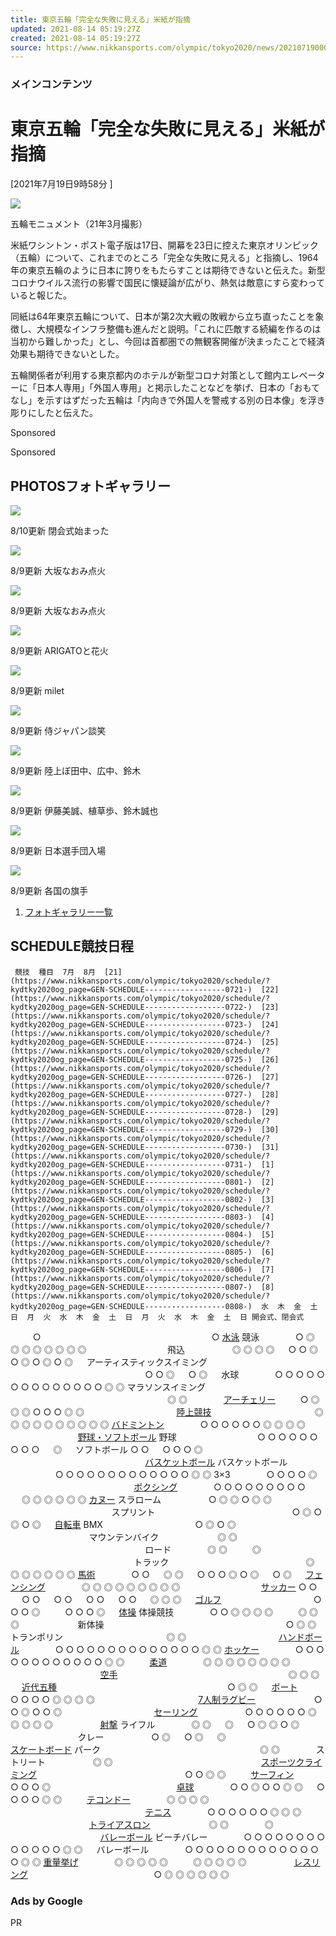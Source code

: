 ```yaml
---
title: 東京五輪「完全な失敗に見える」米紙が指摘
updated: 2021-08-14 05:19:27Z
created: 2021-08-14 05:19:27Z
source: https://www.nikkansports.com/olympic/tokyo2020/news/202107190000177.html
---
```


### メインコンテンツ

# 東京五輪「完全な失敗に見える」米紙が指摘

[2021年7月19日9時58分 ]

[![](https://cache2.nipc.jp/mod2015/img/common/blank.gif)](https://www.nikkansports.com/olympic/tokyo2020/photonews/photonews_nsInc_202107190000177-0.html)

五輪モニュメント（21年3月撮影）

米紙ワシントン・ポスト電子版は17日、開幕を23日に控えた東京オリンピック（五輪）について、これまでのところ「完全な失敗に見える」と指摘し、1964年の東京五輪のように日本に誇りをもたらすことは期待できないと伝えた。新型コロナウイルス流行の影響で国民に懐疑論が広がり、熱気は敵意にすら変わっていると報じた。

同紙は64年東京五輪について、日本が第2次大戦の敗戦から立ち直ったことを象徴し、大規模なインフラ整備も進んだと説明。「これに匹敵する続編を作るのは当初から難しかった」とし、今回は首都圏での無観客開催が決まったことで経済効果も期待できないとした。

五輪関係者が利用する東京都内のホテルが新型コロナ対策として館内エレベーターに「日本人専用」「外国人専用」と掲示したことなどを挙げ、日本の「おもてなし」を示すはずだった五輪は「内向きで外国人を警戒する別の日本像」を浮き彫りにしたと伝えた。

Sponsored

Sponsored

## PHOTOSフォトギャラリー

[![](https://www.nikkansports.com/olympic/tokyo2020/photogallery/theme_08/article/img/202108090000208-w500.jpg)](https://www.nikkansports.com/olympic/tokyo2020/photogallery/theme_08/article/202108090000208.html)

8/10更新 閉会式始まった

[![](https://www.nikkansports.com/olympic/tokyo2020/photogallery/theme_02/article/img/202107240000075-w500.jpg)](https://www.nikkansports.com/olympic/tokyo2020/photogallery/theme_02/article/202107240000075.html)

8/9更新 大坂なおみ点火

[![](https://www.nikkansports.com/olympic/tokyo2020/photogallery/theme_02/article/img/202107240000075-w500.jpg)](https://www.nikkansports.com/olympic/tokyo2020/photogallery/theme_02/article/202107240000075.html)

8/9更新 大坂なおみ点火

[![](https://www.nikkansports.com/olympic/tokyo2020/photogallery/theme_08/article/img/202108090000286-w500.jpg)](https://www.nikkansports.com/olympic/tokyo2020/photogallery/theme_08/article/202108090000286.html)

8/9更新 ARIGATOと花火

[![](https://www.nikkansports.com/olympic/tokyo2020/photogallery/theme_08/article/img/202108090000268-w500.jpg)](https://www.nikkansports.com/olympic/tokyo2020/photogallery/theme_08/article/202108090000268.html)

8/9更新 milet

[![](https://www.nikkansports.com/olympic/tokyo2020/photogallery/theme_08/article/img/202108090000203-w500.jpg)](https://www.nikkansports.com/olympic/tokyo2020/photogallery/theme_08/article/202108090000203.html)

8/9更新 侍ジャパン談笑

[![](https://www.nikkansports.com/olympic/tokyo2020/photogallery/theme_08/article/img/202108090000255-w500.jpg)](https://www.nikkansports.com/olympic/tokyo2020/photogallery/theme_08/article/202108090000255.html)

8/9更新 陸上ぼ田中、広中、鈴木

[![](https://www.nikkansports.com/olympic/tokyo2020/photogallery/theme_08/article/img/202108090000272-w500.jpg)](https://www.nikkansports.com/olympic/tokyo2020/photogallery/theme_08/article/202108090000272.html)

8/9更新 伊藤美誠、植草歩、鈴木誠也

[![](https://www.nikkansports.com/olympic/tokyo2020/photogallery/theme_08/article/img/202108090000277-w500.jpg)](https://www.nikkansports.com/olympic/tokyo2020/photogallery/theme_08/article/202108090000277.html)

8/9更新 日本選手団入場

[![](https://www.nikkansports.com/olympic/tokyo2020/photogallery/theme_08/article/img/202108090000273-w500.jpg)](https://www.nikkansports.com/olympic/tokyo2020/photogallery/theme_08/article/202108090000273.html)

8/9更新 各国の旗手

1. [フォトギャラリー一覧](https://www.nikkansports.com/olympic/tokyo2020/photogallery/)

## SCHEDULE競技日程

     競技  種目  7月  8月  [21](https://www.nikkansports.com/olympic/tokyo2020/schedule/?kydtky2020og_page=GEN-SCHEDULE------------------0721-)  [22](https://www.nikkansports.com/olympic/tokyo2020/schedule/?kydtky2020og_page=GEN-SCHEDULE------------------0722-)  [23](https://www.nikkansports.com/olympic/tokyo2020/schedule/?kydtky2020og_page=GEN-SCHEDULE------------------0723-)  [24](https://www.nikkansports.com/olympic/tokyo2020/schedule/?kydtky2020og_page=GEN-SCHEDULE------------------0724-)  [25](https://www.nikkansports.com/olympic/tokyo2020/schedule/?kydtky2020og_page=GEN-SCHEDULE------------------0725-)  [26](https://www.nikkansports.com/olympic/tokyo2020/schedule/?kydtky2020og_page=GEN-SCHEDULE------------------0726-)  [27](https://www.nikkansports.com/olympic/tokyo2020/schedule/?kydtky2020og_page=GEN-SCHEDULE------------------0727-)  [28](https://www.nikkansports.com/olympic/tokyo2020/schedule/?kydtky2020og_page=GEN-SCHEDULE------------------0728-)  [29](https://www.nikkansports.com/olympic/tokyo2020/schedule/?kydtky2020og_page=GEN-SCHEDULE------------------0729-)  [30](https://www.nikkansports.com/olympic/tokyo2020/schedule/?kydtky2020og_page=GEN-SCHEDULE------------------0730-)  [31](https://www.nikkansports.com/olympic/tokyo2020/schedule/?kydtky2020og_page=GEN-SCHEDULE------------------0731-)  [1](https://www.nikkansports.com/olympic/tokyo2020/schedule/?kydtky2020og_page=GEN-SCHEDULE------------------0801-)  [2](https://www.nikkansports.com/olympic/tokyo2020/schedule/?kydtky2020og_page=GEN-SCHEDULE------------------0802-)  [3](https://www.nikkansports.com/olympic/tokyo2020/schedule/?kydtky2020og_page=GEN-SCHEDULE------------------0803-)  [4](https://www.nikkansports.com/olympic/tokyo2020/schedule/?kydtky2020og_page=GEN-SCHEDULE------------------0804-)  [5](https://www.nikkansports.com/olympic/tokyo2020/schedule/?kydtky2020og_page=GEN-SCHEDULE------------------0805-)  [6](https://www.nikkansports.com/olympic/tokyo2020/schedule/?kydtky2020og_page=GEN-SCHEDULE------------------0806-)  [7](https://www.nikkansports.com/olympic/tokyo2020/schedule/?kydtky2020og_page=GEN-SCHEDULE------------------0807-)  [8](https://www.nikkansports.com/olympic/tokyo2020/schedule/?kydtky2020og_page=GEN-SCHEDULE------------------0808-)  水  木  金  土  日  月  火  水  木  金  土  日  月  火  水  木  金  土  日 開会式、閉会式　　○　　　　　　　　　　　　　　　○ [水泳](https://www.nikkansports.com/olympic/tokyo2020/swimming/) 競泳　　　○◎◎◎◎◎◎◎◎　　　　　　　飛込　　　　◎◎◎◎　○○◎○◎○◎○◎　アーティスティックスイミング　　　　　　　　　　　　○○◎　○◎　水球　　　○○○○○○○○○○○○○○◎◎マラソンスイミング　　　　　　　　　　　　　　◎◎　　　 [アーチェリー](https://www.nikkansports.com/olympic/tokyo2020/archery/) 　　○◎◎◎○○○◎◎　　　　　　　　 [陸上競技](https://www.nikkansports.com/olympic/tokyo2020/athletics/) 　　　　　　　　　◎◎◎◎◎◎◎◎◎◎ [バドミントン](https://www.nikkansports.com/olympic/tokyo2020/badminton/) 　　　○○○○○○◎◎◎◎　　　　　　 [野球・ソフトボール](https://www.nikkansports.com/olympic/tokyo2020/baseball-softball/) 野球　　　　　　　○○○○○○○○○　◎　ソフトボール○○　○○○◎　　　　　　　　　　　　 [バスケットボール](https://www.nikkansports.com/olympic/tokyo2020/basketball/) バスケットボール　　　　○○○○○○○○○○○○○◎◎3×3　　　○○○○◎　　　　　　　　　　　 [ボクシング](https://www.nikkansports.com/olympic/tokyo2020/boxing/) 　　　○○○○○○○○○　◎◎◎◎◎◎ [カヌー](https://www.nikkansports.com/olympic/tokyo2020/canoe/) スラローム　　　　○◎◎○◎◎　　　　　　　　　スプリント　　　　　　　　　　　　○◎○◎○◎　 [自転車](https://www.nikkansports.com/olympic/tokyo2020/road-cycling/) BMX　　　　　　　　○◎○◎　　　　　　　マウンテンバイク　　　　　◎◎　　　　　　　　　　　　ロード　　　◎◎　　◎　　　　　　　　　　　トラック　　　　　　　　　　　　◎◎◎◎◎◎◎ [馬術](https://www.nikkansports.com/olympic/tokyo2020/equestrian/) 　　　○○　◎◎　○○○◎○◎　○◎　 [フェンシング](https://www.nikkansports.com/olympic/tokyo2020/fencing/) 　　　◎◎◎◎◎◎◎◎◎　　　　　　　 [サッカー](https://www.nikkansports.com/olympic/tokyo2020/football/) ○○　○○　○○　○○　○○　◎◎◎　 [ゴルフ](https://www.nikkansports.com/olympic/tokyo2020/golf/) 　　　　　　　　○○○◎　　○○○◎　 [体操](https://www.nikkansports.com/olympic/tokyo2020/gymnastics/) 体操競技　　　○○◎◎◎◎　　◎◎◎　　　　　新体操　　　　　　　　　　　　　　　　○◎◎トランポリン　　　　　　　　　◎◎　　　　　　　　 [ハンドボール](https://www.nikkansports.com/olympic/tokyo2020/handball/) 　　　○○○○○○○○○○○○○○◎◎ [ホッケー](https://www.nikkansports.com/olympic/tokyo2020/hockey/) 　　　○○○○○○○○○○○○◎◎　　 [柔道](https://www.nikkansports.com/olympic/tokyo2020/judo/) 　　　◎◎◎◎◎◎◎◎　　　　　　　　 [空手](https://www.nikkansports.com/olympic/tokyo2020/karate/) 　　　　　　　　　　　　　　　◎◎◎　 [近代五種](https://www.nikkansports.com/olympic/tokyo2020/modern-pentathlon/) 　　　　　　　　　　　　　　　○◎◎　 [ボート](https://www.nikkansports.com/olympic/tokyo2020/rowing/) 　　○○○○◎◎◎◎　　　　　　　　　 [7人制ラグビー](https://www.nikkansports.com/olympic/tokyo2020/rugby/) 　　　　　○○◎○○◎　　　　　　　　 [セーリング](https://www.nikkansports.com/olympic/tokyo2020/sailing/) 　　　　○○○○○○◎◎◎◎◎　　　　 [射撃](https://www.nikkansports.com/olympic/tokyo2020/shooting/) ライフル　　　◎◎　◎　○◎◎○◎　　　　　　クレー　　　　○◎　○◎　◎　　　　　　　　 [スケートボード](https://www.nikkansports.com/olympic/tokyo2020/skateboarding/) パーク　　　　　　　　　　　　　　◎◎　　　ストリート　　　　◎◎　　　　　　　　　　　　　 [スポーツクライミング](https://www.nikkansports.com/olympic/tokyo2020/sport-climbing/) 　　　　　　　　　　　　　○○◎◎　　 [サーフィン](https://www.nikkansports.com/olympic/tokyo2020/surfing/) 　　　　○○○◎　　　　　　　　　　　 [卓球](https://www.nikkansports.com/olympic/tokyo2020/table-tennis/) 　　　○○◎○○◎◎　○○○○◎◎　　 [テコンドー](https://www.nikkansports.com/olympic/tokyo2020/taekwondo/) 　　　◎◎◎◎　　　　　　　　　　　　 [テニス](https://www.nikkansports.com/olympic/tokyo2020/tennis/) 　　　○○○○○○◎◎◎　　　　　　　 [トライアスロン](https://www.nikkansports.com/olympic/tokyo2020/triathlon/) 　　　　　◎◎　　　◎　　　　　　　　 [バレーボール](https://www.nikkansports.com/olympic/tokyo2020/volleyball/) ビーチバレー　　　○○○○○○○○○○○○○◎◎　バレーボール　　　○○○○○○○○○○○○○○◎◎ [重量挙げ](https://www.nikkansports.com/olympic/tokyo2020/weightlifting/) 　　　◎◎◎◎◎　　◎◎◎◎◎　　　　 [レスリング](https://www.nikkansports.com/olympic/tokyo2020/wrestling/) 　　　　　　　　　　　○◎◎◎◎◎◎　 

### Ads by Google

PR
